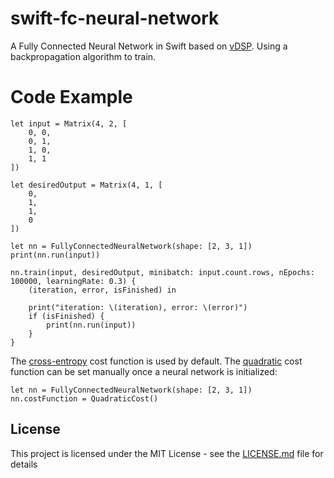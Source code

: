 # swift-fc-neural-network
A Fully Connected Neural Network in Swift based on [vDSP](https://developer.apple.com/reference/accelerate/vdsp). Using a backpropagation algorithm to train.

# Code Example

```
let input = Matrix(4, 2, [
    0, 0,
    0, 1,
    1, 0,
    1, 1
])

let desiredOutput = Matrix(4, 1, [
    0,
    1,
    1,
    0
])

let nn = FullyConnectedNeuralNetwork(shape: [2, 3, 1])
print(nn.run(input))

nn.train(input, desiredOutput, minibatch: input.count.rows, nEpochs: 100000, learningRate: 0.3) { 
	(iteration, error, isFinished) in
	
    print("iteration: \(iteration), error: \(error)")
    if (isFinished) {
        print(nn.run(input))
    }
}
```

The [cross-entropy](https://en.wikipedia.org/wiki/Cross_entropy) cost function is used by default. The [quadratic](https://en.wikipedia.org/wiki/Loss_function#Quadratic_loss_function) cost function can be set manually once a neural network is initialized:


```
let nn = FullyConnectedNeuralNetwork(shape: [2, 3, 1])
nn.costFunction = QuadraticCost()
```

## License

This project is licensed under the MIT License - see the [LICENSE.md](LICENSE.txt) file for details